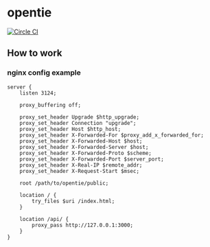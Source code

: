 # opentie
[![Circle CI](https://circleci.com/gh/opentie/opentie/tree/master.svg?style=svg)](https://circleci.com/gh/opentie/opentie/tree/master)

## How to work

### nginx config example

```
server {
    listen 3124;

    proxy_buffering off;

    proxy_set_header Upgrade $http_upgrade;
    proxy_set_header Connection "upgrade";
    proxy_set_header Host $http_host;
    proxy_set_header X-Forwarded-For $proxy_add_x_forwarded_for;
    proxy_set_header X-Forwarded-Host $host;
    proxy_set_header X-Forwarded-Server $host;
    proxy_set_header X-Forwarded-Proto $scheme;
    proxy_set_header X-Forwarded-Port $server_port;
    proxy_set_header X-Real-IP $remote_addr;
    proxy_set_header X-Request-Start $msec;

    root /path/to/opentie/public;

    location / {
        try_files $uri /index.html;
    }

    location /api/ {
        proxy_pass http://127.0.0.1:3000;
    }
}
```
